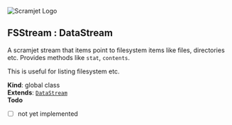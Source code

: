 ![Scramjet Logo](https://signicode.com/scramjet-logo-light.svg)

<a name="FSStream"></a>

## FSStream : DataStream
A scramjet stream that items point to filesystem items like files, directories etc. Provides methods like `stat`,
`contents`.

This is useful for listing filesystem etc.

**Kind**: global class  
**Extends**: [<code>DataStream</code>](data-stream.md#DataStream)  
**Todo**

- [ ] not yet implemented


